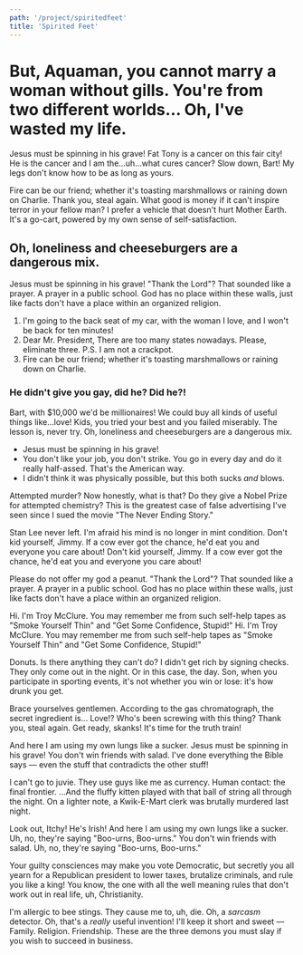 ```yaml
---
path: '/project/spiritedfeet'
title: 'Spirited Feet'
---
```


# But, Aquaman, you cannot marry a woman without gills. You're from two different worlds… Oh, I've wasted my life.

Jesus must be spinning in his grave! Fat Tony is a cancer on this fair city! He is the cancer and I am the…uh…what cures cancer? Slow down, Bart! My legs don't know how to be as long as yours.

Fire can be our friend; whether it's toasting marshmallows or raining down on Charlie. Thank you, steal again. What good is money if it can't inspire terror in your fellow man? I prefer a vehicle that doesn't hurt Mother Earth. It's a go-cart, powered by my own sense of self-satisfaction.

## Oh, loneliness and cheeseburgers are a dangerous mix.

Jesus must be spinning in his grave! "Thank the Lord"? That sounded like a prayer. A prayer in a public school. God has no place within these walls, just like facts don't have a place within an organized religion.

1. I'm going to the back seat of my car, with the woman I love, and I won't be back for ten minutes!
2. Dear Mr. President, There are too many states nowadays. Please, eliminate three. P.S. I am not a crackpot.
3. Fire can be our friend; whether it's toasting marshmallows or raining down on Charlie.

### He didn't give you gay, did he? Did he?!

Bart, with $10,000 we'd be millionaires! We could buy all kinds of useful things like…love! Kids, you tried your best and you failed miserably. The lesson is, never try. Oh, loneliness and cheeseburgers are a dangerous mix.

* Jesus must be spinning in his grave!
* You don't like your job, you don't strike. You go in every day and do it really half-assed. That's the American way.
* I didn't think it was physically possible, but this both sucks *and* blows.

Attempted murder? Now honestly, what is that? Do they give a Nobel Prize for attempted chemistry? This is the greatest case of false advertising I've seen since I sued the movie "The Never Ending Story."

Stan Lee never left. I'm afraid his mind is no longer in mint condition. Don't kid yourself, Jimmy. If a cow ever got the chance, he'd eat you and everyone you care about! Don't kid yourself, Jimmy. If a cow ever got the chance, he'd eat you and everyone you care about!

Please do not offer my god a peanut. "Thank the Lord"? That sounded like a prayer. A prayer in a public school. God has no place within these walls, just like facts don't have a place within an organized religion.

Hi. I'm Troy McClure. You may remember me from such self-help tapes as "Smoke Yourself Thin" and "Get Some Confidence, Stupid!" Hi. I'm Troy McClure. You may remember me from such self-help tapes as "Smoke Yourself Thin" and "Get Some Confidence, Stupid!"

Donuts. Is there anything they can't do? I didn't get rich by signing checks. They only come out in the night. Or in this case, the day. Son, when you participate in sporting events, it's not whether you win or lose: it's how drunk you get.

Brace yourselves gentlemen. According to the gas chromatograph, the secret ingredient is… Love!? Who's been screwing with this thing? Thank you, steal again. Get ready, skanks! It's time for the truth train!

And here I am using my own lungs like a sucker. Jesus must be spinning in his grave! You don't win friends with salad. I've done everything the Bible says — even the stuff that contradicts the other stuff!

I can't go to juvie. They use guys like me as currency. Human contact: the final frontier. …And the fluffy kitten played with that ball of string all through the night. On a lighter note, a Kwik-E-Mart clerk was brutally murdered last night.

Look out, Itchy! He's Irish! And here I am using my own lungs like a sucker. Uh, no, they're saying "Boo-urns, Boo-urns." You don't win friends with salad. Uh, no, they're saying "Boo-urns, Boo-urns."

Your guilty consciences may make you vote Democratic, but secretly you all yearn for a Republican president to lower taxes, brutalize criminals, and rule you like a king! You know, the one with all the well meaning rules that don't work out in real life, uh, Christianity.

I'm allergic to bee stings. They cause me to, uh, die. Oh, a *sarcasm* detector. Oh, that's a *really* useful invention! I'll keep it short and sweet — Family. Religion. Friendship. These are the three demons you must slay if you wish to succeed in business.
